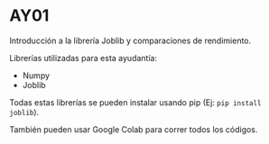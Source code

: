 # AY01

Introducción a la librería Joblib y comparaciones de rendimiento.

Librerías utilizadas para esta ayudantía:
- Numpy
- Joblib

Todas estas librerías se pueden instalar usando pip (Ej: ```pip install joblib```).

También pueden usar Google Colab para correr todos los códigos.